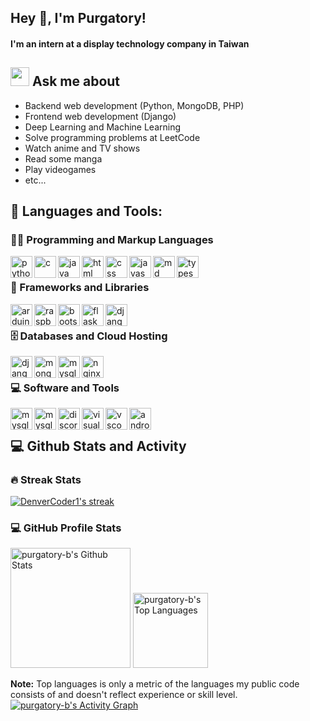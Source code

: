 ## Hey 👋, I'm Purgatory! 
#### I'm an intern at a display technology company in Taiwan
<!-- Social icons section -->

<!-- <a href="https://leetcode.com/tcs900430/">
<img align="left" alt="Leetcode" width="22px" src="https://cdn.jsdelivr.net/npm/simple-icons@v3/icons/leetcode.svg" />
</a>
<a href="https://github.com/purgatory-b/">
<img align="left" alt="Github" width="22px" src="https://cdn.jsdelivr.net/npm/simple-icons@v3/icons/github.svg" />
</a>
<a href="https://mail.google.com/ ">
<img align="left" alt="Gmail" width="22px" src="https://cdn.jsdelivr.net/npm/simple-icons@3.12.2/icons/gmail.svg" />
 </a> -->

## <img src="https://media.giphy.com/media/WUlplcMpOCEmTGBtBW/giphy.gif" width="30"> Ask me about
- Backend web development (Python, MongoDB, PHP)
- Frontend web development (Django)
- Deep Learning and Machine Learning
- Solve programming problems at LeetCode
- Watch anime and TV shows
- Read some manga
- Play videogames
- etc...


## 🔨 Languages and Tools:
<h3>👨‍💻 Programming and Markup Languages</h3>
<a href="https://pytorch.org/" target="_blank"> <img align="left" src="https://raw.githubusercontent.com/rahul-jha98/github_readme_icons/main/language_and_tools/square/python/python.svg" alt="python" height="35px"/> </a>
<a href="https://pytorch.org/" target="_blank"> <img align="left" src="https://skillicons.dev/icons?i=c" alt="c" height="35px"/> </a>
<a href="https://pytorch.org/" target="_blank"> <img align="left" src="https://skillicons.dev/icons?i=java" alt="java" height="35px"/> </a>
<a href="https://pytorch.org/" target="_blank"> <img align="left" src="https://raw.githubusercontent.com/rahul-jha98/github_readme_icons/main/language_and_tools/square/html/html.svg" alt="html" height="35px"/> </a>
<a href="https://pytorch.org/" target="_blank"> <img align="left" src="https://raw.githubusercontent.com/rahul-jha98/github_readme_icons/main/language_and_tools/square/css/css.svg" alt="css" height="35px"/> </a>
<a href="https://pytorch.org/" target="_blank"> <img align="left" src="https://raw.githubusercontent.com/rahul-jha98/github_readme_icons/main/language_and_tools/square/javascript/javascript.svg" alt="javascript" height="35px"/> </a>
<a href="https://pytorch.org/" target="_blank"> <img align="left" src="https://skillicons.dev/icons?i=md" alt="md" height="35px"/> </a>
<a href="https://pytorch.org/" target="_blank"> <img align="left" src="https://skillicons.dev/icons?i=typescript" alt="typescript" height="35px"/> </a>
<br>
<h3>🧰 Frameworks and Libraries</h3>
<a href="https://pytorch.org/" target="_blank"> <img align="left" src="https://skillicons.dev/icons?i=arduino" alt="arduino" height="35px"/> </a>
<a href="https://pytorch.org/" target="_blank"> <img align="left" src="https://skillicons.dev/icons?i=raspberrypi" alt="raspberrypi" height="35px"/> </a>
<a href="https://pytorch.org/" target="_blank"> <img align="left" src="https://skillicons.dev/icons?i=bootstrap" alt="bootstrap" height="35px"/> </a>
<a href="https://pytorch.org/" target="_blank"> <img align="left" src="https://skillicons.dev/icons?i=flask" alt="flask" height="35px"/> </a>
<a href="https://pytorch.org/" target="_blank"> <img align="left" src="https://skillicons.dev/icons?i=django" alt="django" height="35px"/> </a>
<br>
 <h3>🗄️ Databases and Cloud Hosting</h3>
 <a href="https://pytorch.org/" target="_blank"> <img align="left" src="https://skillicons.dev/icons?i=github" alt="django" height="35px"/> </a>
 <a href="https://pytorch.org/" target="_blank"> <img align="left" src="https://skillicons.dev/icons?i=mongodb" alt="mongodb" height="35px"/> </a>
 <a href="https://pytorch.org/" target="_blank"> <img align="left" src="https://skillicons.dev/icons?i=mysql" alt="mysql" height="35px"/> </a>
 <a href="https://pytorch.org/" target="_blank"> <img align="left" src="https://skillicons.dev/icons?i=nginx" alt="nginx" height="35px"/> </a>
<br>
<h3>💻 Software and Tools</h3>
 <a href="https://pytorch.org/" target="_blank"> <img align="left" src="https://skillicons.dev/icons?i=git" alt="mysql" height="35px"/> </a>
  <a href="https://pytorch.org/" target="_blank"> <img align="left" src="https://skillicons.dev/icons?i=discord" alt="mysql" height="35px"/> </a>
   <a href="https://pytorch.org/" target="_blank"> <img align="left" src="https://skillicons.dev/icons?i=ps" alt="discord" height="35px"/> </a>
    <a href="https://pytorch.org/" target="_blank"> <img align="left" src="https://skillicons.dev/icons?i=visualstudio" alt="visualstudio" height="35px"/> </a>
     <a href="https://pytorch.org/" target="_blank"> <img align="left" src="https://skillicons.dev/icons?i=vscode" alt="vscode" height="35px"/> </a>
     <a href="https://pytorch.org/" target="_blank"> <img align="left" src="https://skillicons.dev/icons?i=androidstudio" alt="androidstudio" height="35px"/> </a>
<br >

## 💻 Github Stats and Activity
<p>
 <h3>🔥 Streak Stats</h3>
    <a href="https://github.com/purgatory-b/github-readme-streak-stats">
      <img title="🔥 Get streak stats for your profile at git.io/streak-stats" alt="DenverCoder1's streak" src="https://streak-stats.demolab.com/?user=DenverCoder1&theme=monokai-metallian&hide_border=true"/>
    </a>
    
  </p>
<h3>💻 GitHub Profile Stats</h3>

  <a href="https://github.com/anuraghazra/github-readme-stats"><img alt="purgatory-b's Github Stats" src="https://denvercoder1-github-readme-stats.vercel.app/api/?username=purgatory-b&show_icons=true&include_all_commits=true&count_private=true&theme=react&hide_border=true&bg_color=1F222E&title_color=F85D7F&icon_color=F8D866" height="192px"/></a>
  <a href="https://github.com/anuraghazra/github-readme-stats"><img alt="purgatory-b's Top Languages" src="https://denvercoder1-github-readme-stats.vercel.app/api/top-langs/?username=purgatory-b&langs_count=8&layout=compact&theme=react&hide_border=true&bg_color=1F222E&title_color=F85D7F&icon_color=F8D866&hide=Jupyter%20Notebook,Roff" height="120px"/></a>
  <br/>

<b>Note:</b> Top languages is only a metric of the languages my public code consists of and doesn't reflect experience or skill level.
 <a href="https://github.com/ashutosh00710/github-readme-activity-graph"><img alt="purgatory-b's Activity Graph" src="https://github-readme-activity-graph.cyclic.app/graph/?username=purgatory-b&bg_color=1F222E&color=F8D866&line=F85D7F&point=FFFFFF&hide_border=true" /></a>


